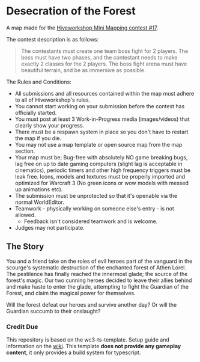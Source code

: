 # Desecration of the Forest

A map made for the [Hiveworkshop Mini Mapping contest #17](https://www.hiveworkshop.com/threads/mini-mapping-contest-17-boss-fight-any-patch.324942/).

The contest description is as follows:

> The contestants must create one team boss fight for 2 players. The boss must have two phases, and
> the contestant needs to make exactly 2 classes for the 2 players. The boss fight arena must have
> beautiful terrain, and be as immersive as possible.

The Rules and Conditions:

- All submissions and all resources contained within the map must adhere to all of Hiveworkshop's
  rules.
- You cannot start working on your submission before the contest has officially started.
- You must post at least 3 Work-in-Progress media (images/videos) that clearly show your progress.
- There must be a respawn system in place so you don't have to restart the map if you die.
- You may not use a map template or open source map from the map section.
- Your map must be; Bug-free with absolutely NO game breaking bugs, lag free on up to date gaming
  computers (slight lag is acceptable in cinematics), periodic timers and other high frequency
  triggers must be leak free. Icons, models and textures must be properly imported and optimized for
  Warcraft 3 (No green icons or wow models with messed up animations etc).
- The submission must be unprotected so that it's openable via the normal WorldEditor.
- Teamwork - physically working on someone else's entry - is not allowed.
  - Feedback isn't considered teamwork and is welcome.
- Judges may not participate.

## The Story

You and a friend take on the roles of evil heroes part of the vanguard in the scourge's systematic destruction of the enchanted forest of Athen Lorel. The pestilence has finally reached the innermost glade; the source of the forest's magic. Our two cunning heroes decided to leave their allies behind and make haste to enter the glade, attempting to fight the Guardian of the Forest, and claim the magical power for themselves.

Will the forest defeat our heroes and survive another day? Or will the Guardian succumb to their onslaught?

### Credit Due

This repository is based on the wc3-ts-template. Setup guide and information on the
[wiki](https://github.com/triggerhappy187/wc3-ts-template/wiki). This template **does not provide
any gameplay content**, it only provides a build system for typescript.
